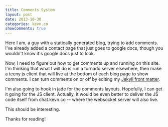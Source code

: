 ```yaml
---
title: Comments System
layout: post
date: 2013-10-30 
categories: kevn.co
showcomments: true
---
```


Here I am, a guy with a statically generated blog, trying to add comments.  I've already added a contact page that just goes to google docs, though you wouldn't know it's google docs just to look.

Now, I need to figure out how to get comments up and running on this site.  I'm thinking that what I will do is run a tornado server elsewhere, then make a teeny js client that will live at the bottom of each blog page to show comments.  I can turn comments on or off by editing my [Jekyll front matter](http://jekyllrb.com/docs/frontmatter/).

I'm also going to hook in jade for the comments layouts.  Hopefully, I can get it going for the JS client.  Actually, it would be even better to deliver the JS code itself from chat.kevn.co -- where the websocket server will also live.

This should be interesting.

Thanks for reading!

